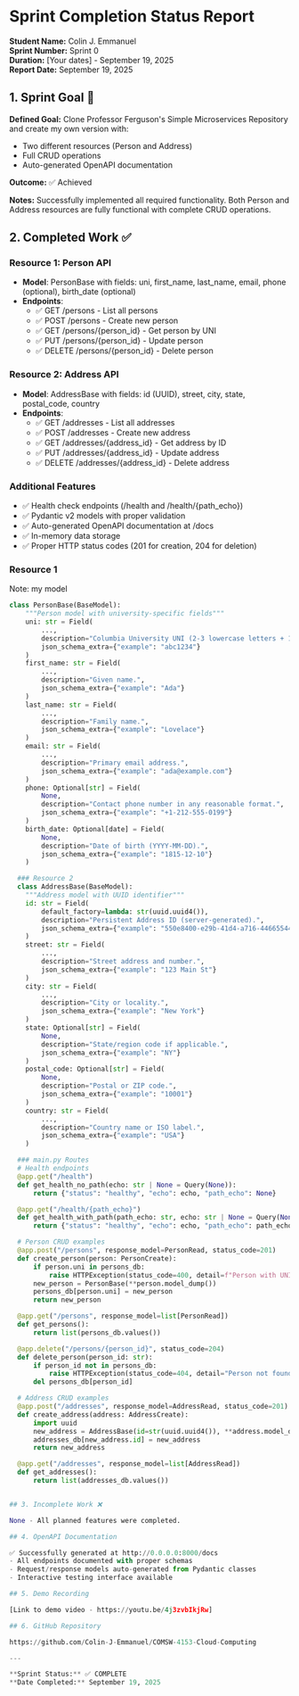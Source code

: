 # Sprint Completion Status Report

**Student Name:** Colin J. Emmanuel  
**Sprint Number:** Sprint 0  
**Duration:** [Your dates] - September 19, 2025  
**Report Date:** September 19, 2025

## 1. Sprint Goal 🎯

**Defined Goal:**
Clone Professor Ferguson's Simple Microservices Repository and create my own version with:
- Two different resources (Person and Address)
- Full CRUD operations
- Auto-generated OpenAPI documentation

**Outcome:** ✅ Achieved

**Notes:** Successfully implemented all required functionality. Both Person and Address resources are fully functional with complete CRUD operations.

## 2. Completed Work ✅

### Resource 1: Person API
- **Model**: PersonBase with fields: uni, first_name, last_name, email, phone (optional), birth_date (optional)
- **Endpoints**:
  - ✅ GET /persons - List all persons
  - ✅ POST /persons - Create new person
  - ✅ GET /persons/{person_id} - Get person by UNI
  - ✅ PUT /persons/{person_id} - Update person
  - ✅ DELETE /persons/{person_id} - Delete person

### Resource 2: Address API  
- **Model**: AddressBase with fields: id (UUID), street, city, state, postal_code, country
- **Endpoints**:
  - ✅ GET /addresses - List all addresses
  - ✅ POST /addresses - Create new address
  - ✅ GET /addresses/{address_id} - Get address by ID
  - ✅ PUT /addresses/{address_id} - Update address
  - ✅ DELETE /addresses/{address_id} - Delete address

### Additional Features
- ✅ Health check endpoints (/health and /health/{path_echo})
- ✅ Pydantic v2 models with proper validation
- ✅ Auto-generated OpenAPI documentation at /docs
- ✅ In-memory data storage
- ✅ Proper HTTP status codes (201 for creation, 204 for deletion)

### Resource 1

Note: my model
```python
class PersonBase(BaseModel):
    """Person model with university-specific fields"""
    uni: str = Field(
        ...,
        description="Columbia University UNI (2-3 lowercase letters + 1-4 digits).",
        json_schema_extra={"example": "abc1234"}
    )
    first_name: str = Field(
        ...,
        description="Given name.",
        json_schema_extra={"example": "Ada"}
    )
    last_name: str = Field(
        ...,
        description="Family name.",
        json_schema_extra={"example": "Lovelace"}
    )
    email: str = Field(
        ...,
        description="Primary email address.",
        json_schema_extra={"example": "ada@example.com"}
    )
    phone: Optional[str] = Field(
        None,
        description="Contact phone number in any reasonable format.",
        json_schema_extra={"example": "+1-212-555-0199"}
    )
    birth_date: Optional[date] = Field(
        None,
        description="Date of birth (YYYY-MM-DD).",
        json_schema_extra={"example": "1815-12-10"}
    )

  ### Resource 2
  class AddressBase(BaseModel):
    """Address model with UUID identifier"""
    id: str = Field(
        default_factory=lambda: str(uuid.uuid4()),
        description="Persistent Address ID (server-generated).",
        json_schema_extra={"example": "550e8400-e29b-41d4-a716-446655440000"}
    )
    street: str = Field(
        ...,
        description="Street address and number.",
        json_schema_extra={"example": "123 Main St"}
    )
    city: str = Field(
        ...,
        description="City or locality.",
        json_schema_extra={"example": "New York"}
    )
    state: Optional[str] = Field(
        None,
        description="State/region code if applicable.",
        json_schema_extra={"example": "NY"}
    )
    postal_code: Optional[str] = Field(
        None,
        description="Postal or ZIP code.",
        json_schema_extra={"example": "10001"}
    )
    country: str = Field(
        ...,
        description="Country name or ISO label.",
        json_schema_extra={"example": "USA"}
    )

  ### main.py Routes
  # Health endpoints
  @app.get("/health")
  def get_health_no_path(echo: str | None = Query(None)):
      return {"status": "healthy", "echo": echo, "path_echo": None}

  @app.get("/health/{path_echo}")
  def get_health_with_path(path_echo: str, echo: str | None = Query(None)):
      return {"status": "healthy", "echo": echo, "path_echo": path_echo}

  # Person CRUD examples
  @app.post("/persons", response_model=PersonRead, status_code=201)
  def create_person(person: PersonCreate):
      if person.uni in persons_db:
          raise HTTPException(status_code=400, detail=f"Person with UNI {person.uni} already exists")
      new_person = PersonBase(**person.model_dump())
      persons_db[person.uni] = new_person
      return new_person

  @app.get("/persons", response_model=list[PersonRead])
  def get_persons():
      return list(persons_db.values())

  @app.delete("/persons/{person_id}", status_code=204)
  def delete_person(person_id: str):
      if person_id not in persons_db:
          raise HTTPException(status_code=404, detail="Person not found")
      del persons_db[person_id]

  # Address CRUD examples
  @app.post("/addresses", response_model=AddressRead, status_code=201)
  def create_address(address: AddressCreate):
      import uuid
      new_address = AddressBase(id=str(uuid.uuid4()), **address.model_dump())
      addresses_db[new_address.id] = new_address
      return new_address

  @app.get("/addresses", response_model=list[AddressRead])
  def get_addresses():
      return list(addresses_db.values())


## 3. Incomplete Work ❌

None - All planned features were completed.

## 4. OpenAPI Documentation

✅ Successfully generated at http://0.0.0.0:8000/docs
- All endpoints documented with proper schemas
- Request/response models auto-generated from Pydantic classes
- Interactive testing interface available

## 5. Demo Recording

[Link to demo video - https://youtu.be/4j3zvbIkjRw]

## 6. GitHub Repository

https://github.com/Colin-J-Emmanuel/COMSW-4153-Cloud-Computing

---

**Sprint Status:** ✅ COMPLETE
**Date Completed:** September 19, 2025